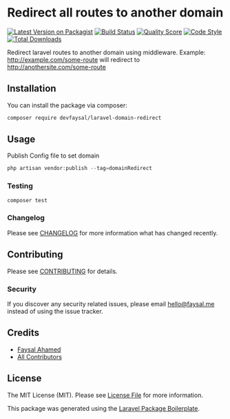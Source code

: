 # Redirect all routes to another domain

[![Latest Version on Packagist](https://img.shields.io/packagist/v/devfaysal/laravel-domain-redirect.svg?style=flat-square)](https://packagist.org/packages/devfaysal/laravel-domain-redirect)
[![Build Status](https://img.shields.io/travis/devfaysal/laravel-domain-redirect/master.svg?style=flat-square)](https://travis-ci.org/devfaysal/laravel-domain-redirect)
[![Quality Score](https://img.shields.io/scrutinizer/g/devfaysal/laravel-domain-redirect.svg?style=flat-square)](https://scrutinizer-ci.com/g/devfaysal/laravel-domain-redirect)
[![Code Style](https://github.styleci.io/repos/179426466/shield?branch=master)](https://github.styleci.io/repos/179426466)
[![Total Downloads](https://img.shields.io/packagist/dt/devfaysal/laravel-domain-redirect.svg?style=flat-square)](https://packagist.org/packages/devfaysal/laravel-domain-redirect)

Redirect laravel routes to another domain using middleware.
Example: http://example.com/some-route will redirect to http://anothersite.com/some-route

## Installation

You can install the package via composer:

```bash
composer require devfaysal/laravel-domain-redirect
```

## Usage
Publish Config file to set domain
``` php
php artisan vendor:publish --tag=domainRedirect
```

### Testing

``` bash
composer test
```

### Changelog

Please see [CHANGELOG](CHANGELOG.md) for more information what has changed recently.

## Contributing

Please see [CONTRIBUTING](CONTRIBUTING.md) for details.

### Security

If you discover any security related issues, please email hello@faysal.me instead of using the issue tracker.

## Credits

- [Faysal Ahamed](https://github.com/devfaysal)
- [All Contributors](../../contributors)

## License

The MIT License (MIT). Please see [License File](LICENSE.md) for more information.

This package was generated using the [Laravel Package Boilerplate](https://laravelpackageboilerplate.com).
